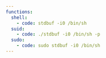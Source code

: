 ```yaml
---
functions:
  shell:
    - code: stdbuf -i0 /bin/sh
  suid:
    - code: ./stdbuf -i0 /bin/sh -p
  sudo:
    - code: sudo stdbuf -i0 /bin/sh
---
```

